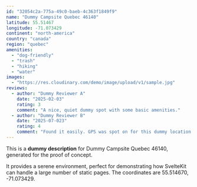 ```yaml
---
id: "32054c2a-775a-49c0-baeb-4c363f1849f9"
name: "Dummy Campsite Quebec 46140"
latitude: 55.51467
longitude: -71.073429
continent: "north-america"
country: "canada"
region: "quebec"
amenities:
  - "dog-friendly"
  - "trash"
  - "hiking"
  - "water"
images:
  - "https://res.cloudinary.com/demo/image/upload/v1/sample.jpg"
reviews:
  - author: "Dummy Reviewer A"
    date: "2025-02-03"
    rating: 3
    comment: "A nice, quiet dummy spot with some basic amenities."
  - author: "Dummy Reviewer B"
    date: "2025-07-023"
    rating: 4
    comment: "Found it easily. GPS was spot on for this dummy location."
---
```


This is a **dummy description** for Dummy Campsite Quebec 46140, generated for the proof of concept.

It provides a serene environment, perfect for demonstrating how SvelteKit can handle a large number of static pages. The coordinates are 55.514670, -71.073429.
